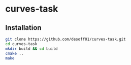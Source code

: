 # curves-task
## Installation
```bash
git clone https://github.com/desoff01/curves-task.git
cd curves-task
mkdir build && cd build
cmake ..
make
```
